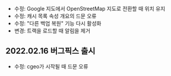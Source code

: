 - 수정: Google 지도에서 OpenStreetMap 지도로 전환할 때 위치 유지
- 수정: 캐시 목록 속성 개요의 드문 오류
- 수정: "다른 백업 복원" 기능 다시 활성화
- 변경: 트랙을 로드할 때 알림을 제거

## 2022.02.16 버그픽스 출시

- 수정: cgeo가 시작될 때 드문 오류
